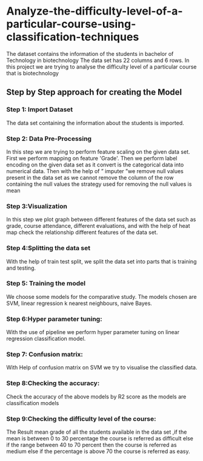 # Analyze-the-difficulty-level-of-a-particular-course-using-classification-techniques
The dataset contains the information of the students in bachelor of Technology in biotechnology
The data set has 22 columns and 6 rows. In this project we are trying to analyse the difficulty level of a particular course that is biotechnology
## Step by Step approach for creating the Model
### Step 1: Import Dataset
The data set containing the information about the students is imported.

### Step 2: Data Pre-Processing
In this step we are trying to perform feature scaling on the given data set. First we perform mapping on feature 'Grade'. Then we perform label encoding on the given data set as it convert is the categorical data into numerical data. Then with the help of ” imputer ”we remove null values present in the data set as we cannot remove the column of the row containing the null values the strategy used for removing the null values is mean

### Step 3:Visualization
In this step we plot graph between different features of the data set such as grade, course attendance, different evaluations, and with the help of heat map check the relationship different features of the data set.
 
### Step 4:Splitting the data set
With the help of train test split, we split the data set into parts that is training and testing.

### Step 5: Training the model
We choose some models for the comparative study. The models chosen are SVM, linear regression k nearest neighbours, naive Bayes.

### Step 6:Hyper parameter tuning: 
With the use of pipeline we perform hyper parameter tuning on linear regression classification model. 
### Step 7: Confusion matrix: 
With Help of confusion matrix on SVM we try to visualise the classified data.

### Step 8:Checking the accuracy: 
Check the accuracy of the above models by R2 score as the models are classification models

### Step 9:Checking the difficulty level of the course: 
The Result mean grade of all the students available in the data set ,if the mean is between 0 to 30 percentage the course is referred as difficult else if the range between 40 to 70 percent then the course is referred as medium else if the percentage is above 70 the course is referred as easy. 
